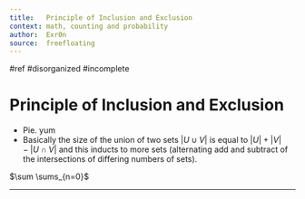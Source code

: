 ```yaml
---
title:   Principle of Inclusion and Exclusion
context: math, counting and probability
author:  Exr0n
source:  freefloating
---
```


#ref
#disorganized #incomplete

# Principle of Inclusion and Exclusion
- Pie. yum
- Basically the size of the union of two sets $|U\cup V|$ is equal to $|U| + |V| - |U\cap V|$ and this inducts to more sets (alternating add and subtract of the intersections of differing numbers of sets).

$\sum \sums_{n=0}$

---
